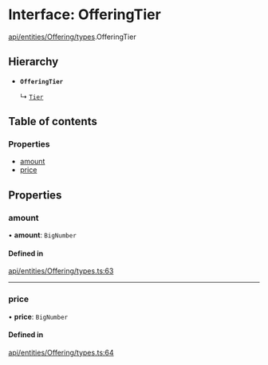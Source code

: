 # Interface: OfferingTier

[api/entities/Offering/types](../wiki/api.entities.Offering.types).OfferingTier

## Hierarchy

- **`OfferingTier`**

  ↳ [`Tier`](../wiki/api.entities.Offering.types.Tier)

## Table of contents

### Properties

- [amount](../wiki/api.entities.Offering.types.OfferingTier#amount)
- [price](../wiki/api.entities.Offering.types.OfferingTier#price)

## Properties

### amount

• **amount**: `BigNumber`

#### Defined in

[api/entities/Offering/types.ts:63](https://github.com/PolymeshAssociation/polymesh-sdk/blob/fe2e6dd1/src/api/entities/Offering/types.ts#L63)

___

### price

• **price**: `BigNumber`

#### Defined in

[api/entities/Offering/types.ts:64](https://github.com/PolymeshAssociation/polymesh-sdk/blob/fe2e6dd1/src/api/entities/Offering/types.ts#L64)
